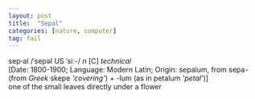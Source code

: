 ```yaml
---
layout: post
title:  "Sepal"
categories: [nature, computer]
tag: fail
---
```

<DIV style="MARGIN: 0px 0px 5px">sep<B>·</B>al /ˈsepəl US ˈsiː-/ <I>n</I> [C] <I>technical</I> <BR>[Date: 1800-1900; Language: Modern Latin; Origin: sepalum, from sepa- (from <I>Greek</I> skepe <I>'covering'</I>) + -lum (as in petalum <I>'petal'</I>)]<BR>one of the small leaves directly under a flower</DIV>
